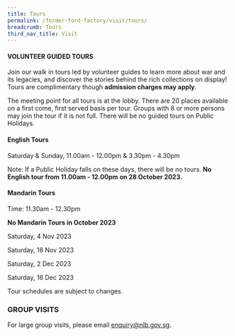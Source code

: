 ```yaml
---
title: Tours
permalink: /former-ford-factory/visit/tours/
breadcrumb: Tours
third_nav_title: Visit
---
```

#### VOLUNTEER GUIDED TOURS

Join our walk in tours led by volunteer guides to learn more about war and its legacies, and discover the stories behind the rich collections on display!  Tours are complimentary though **admission charges may apply**.

The meeting point for all tours is at the lobby.  There are 20 places available on a first come, first served basis per tour.  Groups with 8 or more persons may join the tour if it is not full.  There will be no guided tours on Public Holidays.  

#### **English Tours**
Saturday & Sunday, 11.00am - 12.00pm 
& 3.30pm - 4.30pm

Note: If a Public Holiday falls on these days,
there will be no tours.
**No English tour from 11.00am - 12.00pm
on 28 October 2023.**

#### **Mandarin Tours**
Time: 11.30am - 12.30pm

**No Mandarin Tours in October 2023**

Saturday, 4 Nov 2023

Saturday, 18 Nov 2023

Saturday, 2 Dec 2023

Saturday, 16 Dec 2023

Tour schedules are subject to changes.

### GROUP VISITS

For large group visits, please email enquiry@nlb.gov.sg.